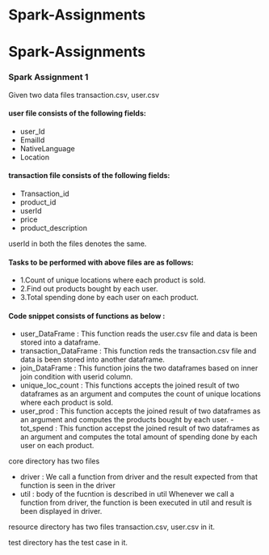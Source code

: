 # Spark-Assignments

# Spark-Assignments

### Spark Assignment 1 ###

Given two data files transaction.csv, user.csv

#### user file consists of the following fields: ####
  - user_Id
  - EmailId
  - NativeLanguage
  - Location
#### transaction file consists of the following fields: ####
  - Transaction_id
  - product_id
  - userId
  - price
  - product_description
  
userId in both the files denotes the same.

#### Tasks to be performed with above files are as follows: ####
  - 1.Count of unique locations where each product is sold.
  - 2.Find out products bought by each user.
  - 3.Total spending done by each user on each product.
  
#### Code snippet consists of functions as below : ####

  - user_DataFrame : 
  This function reads the user.csv file and data is been stored into a dataframe.
  - transaction_DataFrame : 
  This function reds the transaction.csv file and data is been stored into another dataframe.
  - join_DataFrame : 
  This function joins the two dataframes based on inner join condition with userid column.
  - unique_loc_count : 
  This functions accepts the joined result of two dataframes as an argument and computes the count of unique locations where each product is sold.
  - user_prod : 
  This function accepts the joined result of two dataframes as an argument and computes the products bought by each user.
  -tot_spend : 
  This function accepst the joined result of two dataframes as an argument and computes the total amount of spending done by each user on each product.
  
core directory has two files
  - driver : We call a function from driver and the result expected from that function is seen in the driver 
  - util   : body of the fucntion is described in util
Whenever we call a function from driver, the function is been executed in util and result is been displayed in driver.

resource directory has two files transaction.csv, user.csv in it.

test directory has the test case in it.

